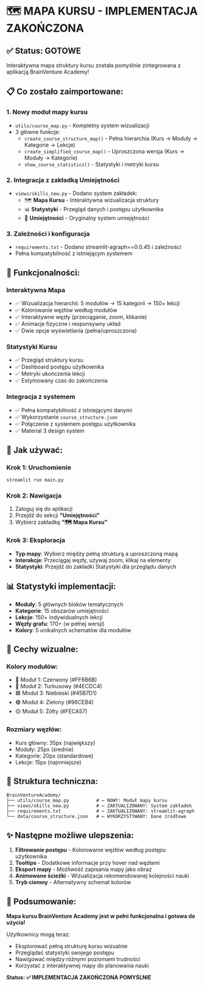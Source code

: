 # 🗺️ MAPA KURSU - IMPLEMENTACJA ZAKOŃCZONA

## ✅ Status: GOTOWE

Interaktywna mapa struktury kursu została pomyślnie zintegrowana z aplikacją BrainVenture Academy!

## 📋 Co zostało zaimportowane:

### 1. **Nowy moduł mapy kursu** 
- `utils/course_map.py` - Kompletny system wizualizacji
- 3 główne funkcje:
  - `create_course_structure_map()` - Pełna hierarchia (Kurs → Moduły → Kategorie → Lekcje)
  - `create_simplified_course_map()` - Uproszczona wersja (Kurs → Moduły → Kategorie)
  - `show_course_statistics()` - Statystyki i metryki kursu

### 2. **Integracja z zakładką Umiejętności**
- `views/skills_new.py` - Dodano system zakładek:
  - 🗺️ **Mapa Kursu** - Interaktywna wizualizacja struktury
  - 📊 **Statystyki** - Przegląd danych i postępu użytkownika
  - 🎯 **Umiejętności** - Oryginalny system umiejętności

### 3. **Zależności i konfiguracja**
- `requirements.txt` - Dodano streamlit-agraph==0.0.45 i zależności
- Pełna kompatybilność z istniejącym systemem

## 🎯 Funkcjonalności:

### **Interaktywna Mapa**
- ✅ Wizualizacja hierarchii: 5 modułów → 15 kategorii → 150+ lekcji
- ✅ Kolorowanie węzłów według modułów
- ✅ Interaktywne węzły (przeciąganie, zoom, klikanie)
- ✅ Animacje fizyczne i responsywny układ
- ✅ Dwie opcje wyświetlania (pełna/uproszczona)

### **Statystyki Kursu**
- ✅ Przegląd struktury kursu
- ✅ Dashboard postępu użytkownika
- ✅ Metryki ukończenia lekcji
- ✅ Estymowany czas do zakończenia

### **Integracja z systemem**
- ✅ Pełna kompatybilność z istniejącymi danymi
- ✅ Wykorzystanie `course_structure.json`
- ✅ Połączenie z systemem postępu użytkownika
- ✅ Material 3 design system

## 🚀 Jak używać:

### **Krok 1: Uruchomienie**
```bash
streamlit run main.py
```

### **Krok 2: Nawigacja**
1. Zaloguj się do aplikacji
2. Przejdź do sekcji **"Umiejętności"**
3. Wybierz zakładkę **"🗺️ Mapa Kursu"**

### **Krok 3: Eksploracja**
- **Typ mapy**: Wybierz między pełną strukturą a uproszczoną mapą
- **Interakcje**: Przeciągaj węzły, używaj zoom, klikaj na elementy
- **Statystyki**: Przejdź do zakładki Statystyki dla przeglądu danych

## 📊 Statystyki implementacji:

- **Moduły**: 5 głównych bloków tematycznych
- **Kategorie**: 15 obszarów umiejętności
- **Lekcje**: 150+ indywidualnych lekcji
- **Węzły grafu**: 170+ (w pełnej wersji)
- **Kolory**: 5 unikalnych schematów dla modułów

## 🎨 Cechy wizualne:

### **Kolory modułów:**
- 🔴 Moduł 1: Czerwony (#FF6B6B)
- 🔵 Moduł 2: Turkusowy (#4ECDC4)
- 🟦 Moduł 3: Niebieski (#45B7D1)
- 🟢 Moduł 4: Zielony (#96CEB4)
- 🟡 Moduł 5: Żółty (#FECA57)

### **Rozmiary węzłów:**
- Kurs główny: 35px (największy)
- Moduły: 25px (średnie)
- Kategorie: 20px (standardowe)
- Lekcje: 15px (najmniejsze)

## 🔧 Struktura techniczna:

```
BrainVentureAcademy/
├── utils/course_map.py          # ← NOWY: Moduł mapy kursu
├── views/skills_new.py          # ← ZAKTUALIZOWANY: System zakładek
├── requirements.txt             # ← ZAKTUALIZOWANY: streamlit-agraph
└── data/course_structure.json   # ← WYKORZYSTYWANY: Dane źródłowe
```

## ✨ Następne możliwe ulepszenia:

1. **Filtrowanie postępu** - Kolorowanie węzłów według postępu użytkownika
2. **Tooltips** - Dodatkowe informacje przy hover nad węzłami
3. **Eksport mapy** - Możliwość zapisania mapy jako obraz
4. **Animowane ścieżki** - Wizualizacja rekomendowanej kolejności nauki
5. **Tryb ciemny** - Alternatywny schemat kolorów

## 🎉 Podsumowanie:

**Mapa kursu BrainVenture Academy jest w pełni funkcjonalna i gotowa do użycia!**

Użytkownicy mogą teraz:
- Eksplorować pełną strukturę kursu wizualnie
- Przeglądać statystyki swojego postępu
- Nawigować między różnymi poziomami trudności
- Korzystać z interaktywnej mapy do planowania nauki

**Status: ✅ IMPLEMENTACJA ZAKOŃCZONA POMYŚLNIE**

